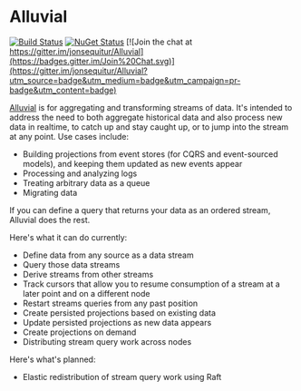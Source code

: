 Alluvial 
========

[![Build Status](https://ci.appveyor.com/api/projects/status/github/jonsequitur/alluvial?svg=true&branch=master)](https://ci.appveyor.com/project/jonsequitur/alluvial) [![NuGet Status](http://img.shields.io/nuget/v/Alluvial.svg?style=flat)](https://www.nuget.org/packages/Alluvial/) [![Join the chat at https://gitter.im/jonsequitur/Alluvial](https://badges.gitter.im/Join%20Chat.svg)](https://gitter.im/jonsequitur/Alluvial?utm_source=badge&utm_medium=badge&utm_campaign=pr-badge&utm_content=badge)

[Alluvial](http://en.wiktionary.org/wiki/alluvial) is for aggregating and transforming streams of data. It's intended to address the need to both aggregate historical data and also process new data in realtime, to catch up and stay caught up, or to jump into the stream at any point. Use cases include: 

* Building projections from event stores (for CQRS and event-sourced models), and keeping them updated as new events appear
* Processing and analyzing logs 
* Treating arbitrary data as a queue 
* Migrating data

If you can define a query that returns your data as an ordered stream, Alluvial does the rest. 

Here's what it can do currently:

* Define data from any source as a data stream
* Query those data streams
* Derive streams from other streams
* Track cursors that allow you to resume consumption of a stream at a later point and on a different node
* Restart streams queries from any past position
* Create persisted projections based on existing data
* Update persisted projections as new data appears
* Create projections on demand
* Distributing stream query work across nodes

Here's what's planned:

* Elastic redistribution of stream query work using Raft

